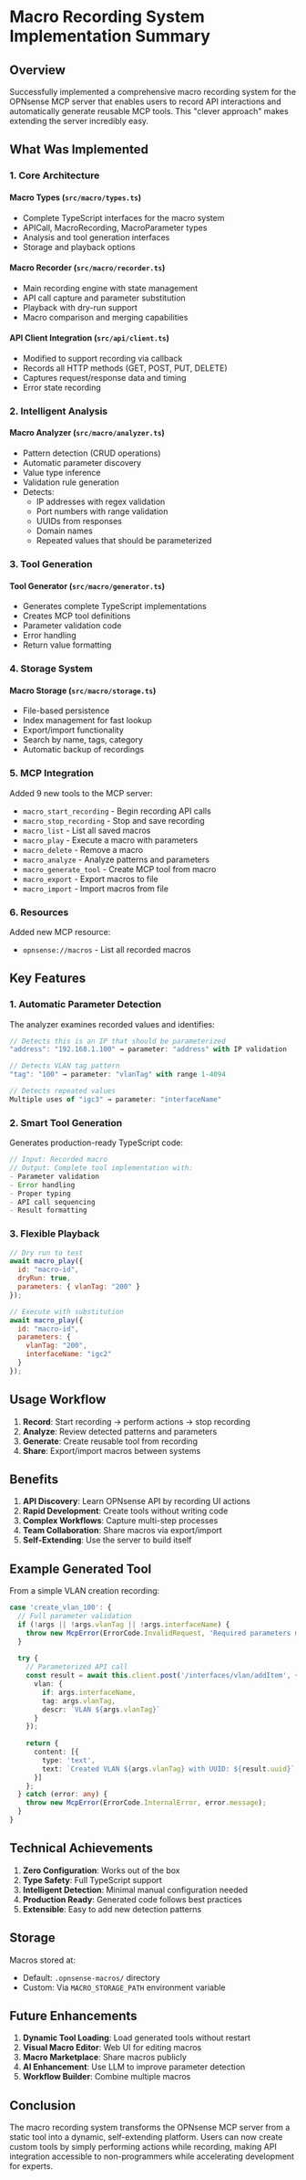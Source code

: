 # Macro Recording System Implementation Summary

## Overview

Successfully implemented a comprehensive macro recording system for the OPNsense MCP server that enables users to record API interactions and automatically generate reusable MCP tools. This "clever approach" makes extending the server incredibly easy.

## What Was Implemented

### 1. Core Architecture

#### Macro Types (`src/macro/types.ts`)
- Complete TypeScript interfaces for the macro system
- APICall, MacroRecording, MacroParameter types
- Analysis and tool generation interfaces
- Storage and playback options

#### Macro Recorder (`src/macro/recorder.ts`)
- Main recording engine with state management
- API call capture and parameter substitution
- Playback with dry-run support
- Macro comparison and merging capabilities

#### API Client Integration (`src/api/client.ts`)
- Modified to support recording via callback
- Records all HTTP methods (GET, POST, PUT, DELETE)
- Captures request/response data and timing
- Error state recording

### 2. Intelligent Analysis

#### Macro Analyzer (`src/macro/analyzer.ts`)
- Pattern detection (CRUD operations)
- Automatic parameter discovery
- Value type inference
- Validation rule generation
- Detects:
  - IP addresses with regex validation
  - Port numbers with range validation
  - UUIDs from responses
  - Domain names
  - Repeated values that should be parameterized

### 3. Tool Generation

#### Tool Generator (`src/macro/generator.ts`)
- Generates complete TypeScript implementations
- Creates MCP tool definitions
- Parameter validation code
- Error handling
- Return value formatting

### 4. Storage System

#### Macro Storage (`src/macro/storage.ts`)
- File-based persistence
- Index management for fast lookup
- Export/import functionality
- Search by name, tags, category
- Automatic backup of recordings

### 5. MCP Integration

Added 9 new tools to the MCP server:
- `macro_start_recording` - Begin recording API calls
- `macro_stop_recording` - Stop and save recording
- `macro_list` - List all saved macros
- `macro_play` - Execute a macro with parameters
- `macro_delete` - Remove a macro
- `macro_analyze` - Analyze patterns and parameters
- `macro_generate_tool` - Create MCP tool from macro
- `macro_export` - Export macros to file
- `macro_import` - Import macros from file

### 6. Resources

Added new MCP resource:
- `opnsense://macros` - List all recorded macros

## Key Features

### 1. Automatic Parameter Detection

The analyzer examines recorded values and identifies:
```javascript
// Detects this is an IP that should be parameterized
"address": "192.168.1.100" → parameter: "address" with IP validation

// Detects VLAN tag pattern
"tag": "100" → parameter: "vlanTag" with range 1-4094

// Detects repeated values
Multiple uses of "igc3" → parameter: "interfaceName"
```

### 2. Smart Tool Generation

Generates production-ready TypeScript code:
```typescript
// Input: Recorded macro
// Output: Complete tool implementation with:
- Parameter validation
- Error handling  
- Proper typing
- API call sequencing
- Result formatting
```

### 3. Flexible Playback

```javascript
// Dry run to test
await macro_play({
  id: "macro-id",
  dryRun: true,
  parameters: { vlanTag: "200" }
});

// Execute with substitution
await macro_play({
  id: "macro-id", 
  parameters: { 
    vlanTag: "200",
    interfaceName: "igc2"
  }
});
```

## Usage Workflow

1. **Record**: Start recording → perform actions → stop recording
2. **Analyze**: Review detected patterns and parameters
3. **Generate**: Create reusable tool from recording
4. **Share**: Export/import macros between systems

## Benefits

1. **API Discovery**: Learn OPNsense API by recording UI actions
2. **Rapid Development**: Create tools without writing code
3. **Complex Workflows**: Capture multi-step processes
4. **Team Collaboration**: Share macros via export/import
5. **Self-Extending**: Use the server to build itself

## Example Generated Tool

From a simple VLAN creation recording:
```typescript
case 'create_vlan_100': {
  // Full parameter validation
  if (!args || !args.vlanTag || !args.interfaceName) {
    throw new McpError(ErrorCode.InvalidRequest, 'Required parameters missing');
  }
  
  try {
    // Parameterized API call
    const result = await this.client.post('/interfaces/vlan/addItem', {
      vlan: {
        if: args.interfaceName,
        tag: args.vlanTag,
        descr: `VLAN ${args.vlanTag}`
      }
    });
    
    return {
      content: [{
        type: 'text',
        text: `Created VLAN ${args.vlanTag} with UUID: ${result.uuid}`
      }]
    };
  } catch (error: any) {
    throw new McpError(ErrorCode.InternalError, error.message);
  }
}
```

## Technical Achievements

1. **Zero Configuration**: Works out of the box
2. **Type Safety**: Full TypeScript support
3. **Intelligent Detection**: Minimal manual configuration needed
4. **Production Ready**: Generated code follows best practices
5. **Extensible**: Easy to add new detection patterns

## Storage

Macros stored at:
- Default: `.opnsense-macros/` directory
- Custom: Via `MACRO_STORAGE_PATH` environment variable

## Future Enhancements

1. **Dynamic Tool Loading**: Load generated tools without restart
2. **Visual Macro Editor**: Web UI for editing macros
3. **Macro Marketplace**: Share macros publicly
4. **AI Enhancement**: Use LLM to improve parameter detection
5. **Workflow Builder**: Combine multiple macros

## Conclusion

The macro recording system transforms the OPNsense MCP server from a static tool into a dynamic, self-extending platform. Users can now create custom tools by simply performing actions while recording, making API integration accessible to non-programmers while accelerating development for experts.